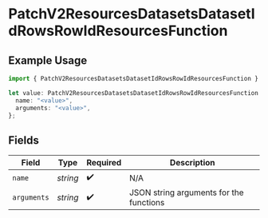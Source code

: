 # PatchV2ResourcesDatasetsDatasetIdRowsRowIdResourcesFunction

## Example Usage

```typescript
import { PatchV2ResourcesDatasetsDatasetIdRowsRowIdResourcesFunction } from "orq-node-client/models/operations";

let value: PatchV2ResourcesDatasetsDatasetIdRowsRowIdResourcesFunction = {
  name: "<value>",
  arguments: "<value>",
};
```

## Fields

| Field                                   | Type                                    | Required                                | Description                             |
| --------------------------------------- | --------------------------------------- | --------------------------------------- | --------------------------------------- |
| `name`                                  | *string*                                | :heavy_check_mark:                      | N/A                                     |
| `arguments`                             | *string*                                | :heavy_check_mark:                      | JSON string arguments for the functions |